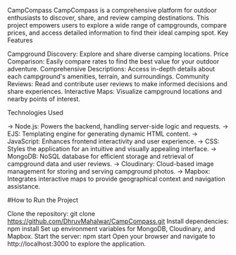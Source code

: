 CampCompass
CampCompass is a comprehensive platform for outdoor enthusiasts to discover, share, and review camping destinations. This project empowers users to explore a wide range of campgrounds, compare prices, and access detailed information to find their ideal camping spot.
Key Features

Campground Discovery: Explore and share diverse camping locations.
Price Comparison: Easily compare rates to find the best value for your outdoor adventure.
Comprehensive Descriptions: Access in-depth details about each campground's amenities, terrain, and surroundings.
Community Reviews: Read and contribute user reviews to make informed decisions and share experiences.
Interactive Maps: Visualize campground locations and nearby points of interest.

Technologies Used

-> Node.js: Powers the backend, handling server-side logic and requests.
-> EJS: Templating engine for generating dynamic HTML content.
-> JavaScript: Enhances frontend interactivity and user experience.
-> CSS: Styles the application for an intuitive and visually appealing interface.
-> MongoDB: NoSQL database for efficient storage and retrieval of campground data and user reviews.
-> Cloudinary: Cloud-based image management for storing and serving campground photos.
-> Mapbox: Integrates interactive maps to provide geographical context and navigation assistance.

#How to Run the Project

Clone the repository: git clone https://github.com/DhruvMahalwar/CampCompass.git
Install dependencies: npm install
Set up environment variables for MongoDB, Cloudinary, and Mapbox.
Start the server: npm start
Open your browser and navigate to http://localhost:3000 to explore the application.
